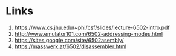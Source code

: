 # Links 

1. https://www.cs.jhu.edu/~phi/csf/slides/lecture-6502-intro.pdf
2. http://www.emulator101.com/6502-addressing-modes.html
3. https://sites.google.com/site/6502asembly/
4. https://masswerk.at/6502/disassembler.html
